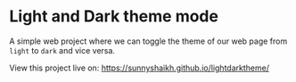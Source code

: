 # Light and Dark theme mode 
A simple web project where we can toggle the theme of our web page from `light` to `dark` and vice versa.

View this project live on: https://sunnyshaikh.github.io/lightdarktheme/